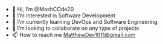 - 👋 Hi, I’m @MashCOde20
- 👀 I’m interested in Software Development
- 🌱 I’m currently learning DevOps and Software Engineering
- 💞️ I’m looking to collaborate on any type of projects
- 📫 How to reach me MatthewDev1011@gmail.com

<!---
MashCOde20/MashCOde20 is a ✨ special ✨ repository because its `README.md` (this file) appears on your GitHub profile.
You can click the Preview link to take a look at your changes.
--->

